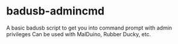# badusb-admincmd
A basic badusb script to get you into command prompt with admin privileges 
Can be used with MalDuino, Rubber Ducky, etc.
